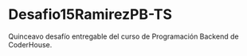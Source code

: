 # Desafio15RamirezPB-TS
 Quinceavo desafío entregable del curso de Programación Backend de CoderHouse.
